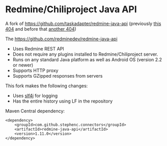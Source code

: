 Redmine/Chiliproject Java API
=============================

A fork of https://github.com/taskadapter/redmine-java-api (previously [this 404][1] and before that [another 404][2])

The https://github.com/redminedev/redmine-java-api

 - Uses Redmine REST API
 - Does not require any plugins installed to Redmine/Chiliproject server.
 - Runs on any standard Java platform as well as Android OS (version 2.2 or newer)
 - Supports HTTP proxy
 - Supports GZipped responses from servers

This fork makes the following changes:

 - Uses [slf4j] for logging
 - Has the entire history using LF in the repository

Maven Central dependency:
    
    <dependency>
        <groupId>com.github.stephenc.connectors</groupId>
        <artifactId>redmine-java-api</artifactId>
        <version>1.11.0</version>
    </dependency>

 [slf4j]: http://slf4j.org/
 [1]: https://github.com/redminedev/redmine-java-api
 [2]: http://redmine-java-api.googlecode.com
